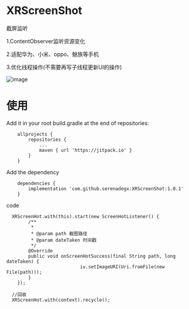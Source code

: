# XRScreenShot
截屏监听

1.ContentObserver监听资源变化

2.适配华为、小米、oppo、魅族等手机

3.优化线程操作(不需要再写子线程更新UI的操作)

![image](https://github.com/serenadegx/XRScreenShot/blob/master/1550730578106.gif)

# 使用

Add it in your root build.gradle at the end of repositories:

	    allprojects {
		    repositories {
			    ...
			    maven { url 'https://jitpack.io' }
		    }
	    }

Add the dependency

	    dependencies {
	        implementation 'com.github.serenadegx:XRScreenShot:1.0.1'
	    }
code
      
      XRScreenHot.with(this).start(new ScreenHotListener() {
            /**
             * 
             * @param path 截图路径
             * @param dateTaken 时间戳
             */
            @Override
            public void onScreenHotSuccess(final String path, long dateTaken) {
                               iv.setImageURI(Uri.fromFile(new File(path)));
            }
        });
      
      //回收
      XRScreenHot.with(context).recycle();

